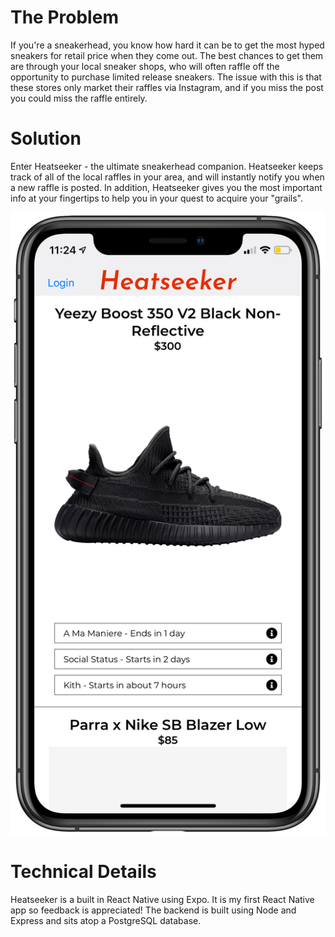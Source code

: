# The Problem

If you're a sneakerhead, you know how hard it can be to get the most hyped sneakers for retail price when they come out. The best chances to get them are through your local sneaker shops, who will often raffle off the opportunity to purchase limited release sneakers. The issue with this is that these stores only market their raffles via Instagram, and if you miss the post you could miss the raffle entirely.

# Solution

Enter Heatseeker - the ultimate sneakerhead companion. Heatseeker keeps track of all of the local raffles in your area, and will instantly notify you when a new raffle is posted. In addition, Heatseeker gives you the most important info at your fingertips to help you in your quest to acquire your "grails".

![Heatseeker Screenshot](./heatseeker_image.png)

# Technical Details

Heatseeker is a built in React Native using Expo. It is my first React Native app so feedback is appreciated! The backend is built using Node and Express and sits atop a PostgreSQL database. 
